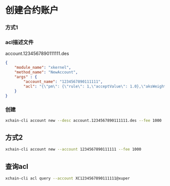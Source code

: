 # 创建合约账户

### 方式1

### acl描述文件

account.1234567890111111.des

```json
{
    "module_name": "xkernel",
    "method_name": "NewAccount",
    "args" : {
        "account_name": "1234567890111111",
        "acl": "{\"pm\": {\"rule\": 1,\"acceptValue\": 1.0},\"aksWeight\": {\"dpzuVdosQrF2kmzumhVeFQZa1aYcdgFpN\": 1.0}}"
    }
}
```

### 创建

```bash
xchain-cli account new --desc account.1234567890111111.des --fee 1000
```

## 方式2

```bash
xchain-cli account new --account 1234567890111111 --fee 1000
```

## 查询acl

```bash
xchain-cli acl query --account XC1234567890111111@xuper 
```
